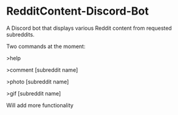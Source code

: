 # RedditContent-Discord-Bot
A Discord bot that displays various Reddit content from requested subreddits.

Two commands at the moment: 

\>help

\>comment \[subreddit name]

\>photo \[subreddit name]

\>gif \[subreddit name]

Will add more functionality
